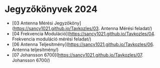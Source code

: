 # Jegyzőkönyvek 2024 
- [03 Antenna Mérési Jegyzőköny](https://sancy1021.github.io/Tavkozles/03. Antenna Mérési feladat/) 
- [04 Frekvencia Moduláció](https://sancy1021.github.io/Tavkozles/04. Frekvencia moduláció mérési feladat/)
- [06 Antenna Teljesítmény](https://sancy1021.github.io/Tavkozles/06. Antenna teljesítmény/)
- [07 Johansson 6700](https://sancy1021.github.io/Tavkozles/07. Johansson 6700/)